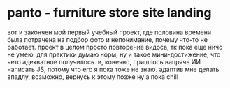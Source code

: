 # panto - furniture store site landing
вот и закончен мой первый учебный проект, где половина времени была потрачена на подбор фото и непонимание, почему что-то не работает. проект в целом просто повторение видоса, тк пока еще ничо не умею. для практики думаю норм, ну и такое мини-достижение, что чето адекватное получилось. 
и, конечно, пришлось напрячь ИИ написать JS, потому что его я пока тоже не знаю.
адаптив мне делать впадлу, возможно, вернусь к этому позже 
ну а пока chill
